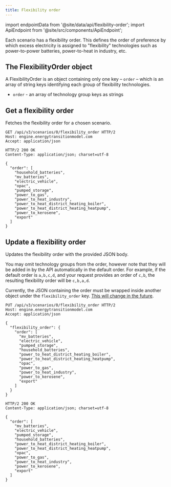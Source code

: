 ```yaml
---
title: Flexibility order
---
```


import endpointData from '@site/data/api/flexibility-order';
import ApiEndpoint from '@site/src/components/ApiEndpoint';

Each scenario has a flexibility order. This defines the order of preference by which excess electricity is assigned to "flexibility" technologies such as power-to-power batteries, power-to-heat in industry, etc.

## The FlexibilityOrder object

A FlexibilityOrder is an object containing only one key – `order` – which is an array of string keys identifying each group of flexibility technologies.

* `order` - an array of technology group keys as strings

## Get a flexibility order

Fetches the flexibility order for a chosen scenario.

<ApiEndpoint data={endpointData.show} />

```http title="Example request"
GET /api/v3/scenarios/0/flexibility_order HTTP/2
Host: engine.energytransitionmodel.com
Accept: application/json
```

```http title="Example response"
HTTP/2 200 OK
Content-Type: application/json; charset=utf-8

{
  "order": [
    "household_batteries",
    "mv_batteries",
    "electric_vehicle",
    "opac",
    "pumped_storage",
    "power_to_gas",
    "power_to_heat_industry",
    "power_to_heat_district_heating_boiler",
    "power_to_heat_district_heating_heatpump",
    "power_to_kerosene",
    "export"
  ]
}
```

## Update a flexibility order

Updates the flexibility order with the provided JSON body.

You may omit technology groups from the order, however note that they will be added in by the API automatically in the default order. For example, if the default order is `a,b,c,d`, and your request provides an order of `c,b`, the resulting flexibility order will be `c,b,a,d`.

Currently, the JSON containing the order must be wrapped inside another object under the `flexibility_order` key. [This will change in the future](https://github.com/quintel/etengine/issues/1109).

<ApiEndpoint data={endpointData.update} />

```http title="Example request"
PUT /api/v3/scenarios/0/flexibility_order HTTP/2
Host: engine.energytransitionmodel.com
Accept: application/json

{
  "flexibility_order": {
    "order": [
      "mv_batteries",
      "electric_vehicle",
      "pumped_storage",
      "household_batteries",
      "power_to_heat_district_heating_boiler",
      "power_to_heat_district_heating_heatpump",
      "opac",
      "power_to_gas",
      "power_to_heat_industry",
      "power_to_kerosene",
      "export"
    ]
  }
}
```

```http title="Example response"
HTTP/2 200 OK
Content-Type: application/json; charset=utf-8

{
  "order": [
    "mv_batteries",
    "electric_vehicle",
    "pumped_storage",
    "household_batteries",
    "power_to_heat_district_heating_boiler",
    "power_to_heat_district_heating_heatpump",
    "opac",
    "power_to_gas",
    "power_to_heat_industry",
    "power_to_kerosene",
    "export"
  ]
}
```
